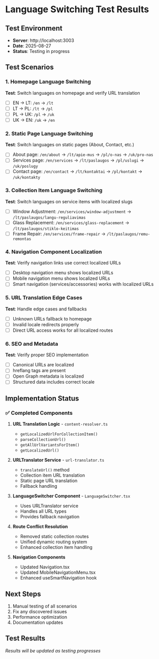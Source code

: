 # Language Switching Test Results

## Test Environment
- **Server**: http://localhost:3003
- **Date**: 2025-08-27
- **Status**: Testing in progress

## Test Scenarios

### 1. Homepage Language Switching
**Test**: Switch languages on homepage and verify URL translation
- [ ] EN → LT: `/en` → `/lt`
- [ ] LT → PL: `/lt` → `/pl` 
- [ ] PL → UK: `/pl` → `/uk`
- [ ] UK → EN: `/uk` → `/en`

### 2. Static Page Language Switching
**Test**: Switch languages on static pages (About, Contact, etc.)
- [ ] About page: `/en/about` → `/lt/apie-mus` → `/pl/o-nas` → `/uk/pro-nas`
- [ ] Services page: `/en/services` → `/lt/paslaugos` → `/pl/uslugi` → `/uk/poslugy`
- [ ] Contact page: `/en/contact` → `/lt/kontaktai` → `/pl/kontakt` → `/uk/kontakty`

### 3. Collection Item Language Switching
**Test**: Switch languages on service items with localized slugs
- [ ] Window Adjustment: `/en/services/window-adjustment` → `/lt/paslaugos/langu-reguliavimas`
- [ ] Glass Replacement: `/en/services/glass-replacement` → `/lt/paslaugos/stiklo-keitimas`
- [ ] Frame Repair: `/en/services/frame-repair` → `/lt/paslaugos/remu-remontas`

### 4. Navigation Component Localization
**Test**: Verify navigation links use correct localized URLs
- [ ] Desktop navigation menu shows localized URLs
- [ ] Mobile navigation menu shows localized URLs
- [ ] Smart navigation (services/accessories) works with localized URLs

### 5. URL Translation Edge Cases
**Test**: Handle edge cases and fallbacks
- [ ] Unknown URLs fallback to homepage
- [ ] Invalid locale redirects properly
- [ ] Direct URL access works for all localized routes

### 6. SEO and Metadata
**Test**: Verify proper SEO implementation
- [ ] Canonical URLs are localized
- [ ] hreflang tags are present
- [ ] Open Graph metadata is localized
- [ ] Structured data includes correct locale

## Implementation Status

### ✅ Completed Components
1. **URL Translation Logic** - `content-resolver.ts`
   - `getLocalizedUrlForCollectionItem()`
   - `parseCollectionUrl()`
   - `getAllUrlVariantsForItem()`
   - `getLocalizedUrl()`

2. **URLTranslator Service** - `url-translator.ts`
   - `translateUrl()` method
   - Collection item URL translation
   - Static page URL translation
   - Fallback handling

3. **LanguageSwitcher Component** - `LanguageSwitcher.tsx`
   - Uses URLTranslator service
   - Handles all URL types
   - Provides fallback navigation

4. **Route Conflict Resolution**
   - Removed static collection routes
   - Unified dynamic routing system
   - Enhanced collection item handling

5. **Navigation Components**
   - Updated Navigation.tsx
   - Updated MobileNavigationMenu.tsx
   - Enhanced useSmartNavigation hook

## Next Steps
1. Manual testing of all scenarios
2. Fix any discovered issues
3. Performance optimization
4. Documentation updates

## Test Results
*Results will be updated as testing progresses*
